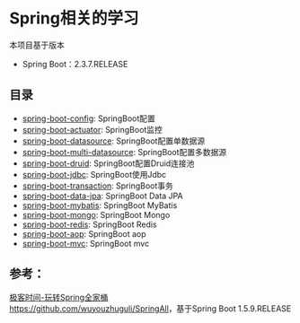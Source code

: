# Spring相关的学习

本项目基于版本
* Spring Boot：2.3.7.RELEASE

## 目录
* [spring-boot-config](https://github.com/qxklove/spring-all-study/tree/master/spring-boot-config): SpringBoot配置
* [spring-boot-actuator](https://github.com/qxklove/spring-all-study/tree/master/spring-boot-actuator): SpringBoot监控
* [spring-boot-datasource](https://github.com/qxklove/spring-all-study/tree/master/spring-boot-datasource): SpringBoot配置单数据源
* [spring-boot-multi-datasource](https://github.com/qxklove/spring-all-study/tree/master/spring-boot-multi-datasource): SpringBoot配置多数据源
* [spring-boot-druid](https://github.com/qxklove/spring-all-study/tree/master/spring-boot-druid): SpringBoot配置Druid连接池
* [spring-boot-jdbc](https://github.com/qxklove/spring-all-study/tree/master/spring-boot-jdbc): SpringBoot使用Jdbc
* [spring-boot-transaction](https://github.com/qxklove/spring-all-study/tree/master/spring-boot-transaction): SpringBoot事务
* [spring-boot-data-jpa](https://github.com/qxklove/spring-all-study/tree/master/spring-boot-data-jpa): SpringBoot Data JPA
* [spring-boot-mybatis](https://github.com/qxklove/spring-all-study/tree/master/spring-boot-mybatis): SpringBoot MyBatis
* [spring-boot-mongo](https://github.com/qxklove/spring-all-study/tree/master/spring-boot-mongo): SpringBoot Mongo
* [spring-boot-redis](https://github.com/qxklove/spring-all-study/tree/master/spring-boot-redis): SpringBoot Redis
* [spring-boot-aop](https://github.com/qxklove/spring-all-study/tree/master/spring-boot-aop): SpringBoot aop
* [spring-boot-mvc](https://github.com/qxklove/spring-all-study/tree/master/spring-boot-mvc): SpringBoot mvc


## 参考：
[极客时间-玩转Spring全家桶](https://time.geekbang.org/course/intro/100023501)  
<https://github.com/wuyouzhuguli/SpringAll>，基于Spring Boot 1.5.9.RELEASE  
